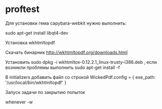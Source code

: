# proftest

Для установки гема capybara-webkit нужно выполнить:

sudo apt-get install libqt4-dev


Установка wkhtmltopdf

Скачать бинарник http://wkhtmltopdf.org/downloads.html

Установить sudo dpkg -i wkhtmltox-0.12.2.1_linux-trusty-i386.deb , если возникли проблемы выполнить sudo apt-get install -f

В initializers добавить файл со строкой WickedPdf.config = { exe_path: '/usr/local/bin/wkhtmltopdf' }


Запуск задачи по закрытию попыток

whenever -w

